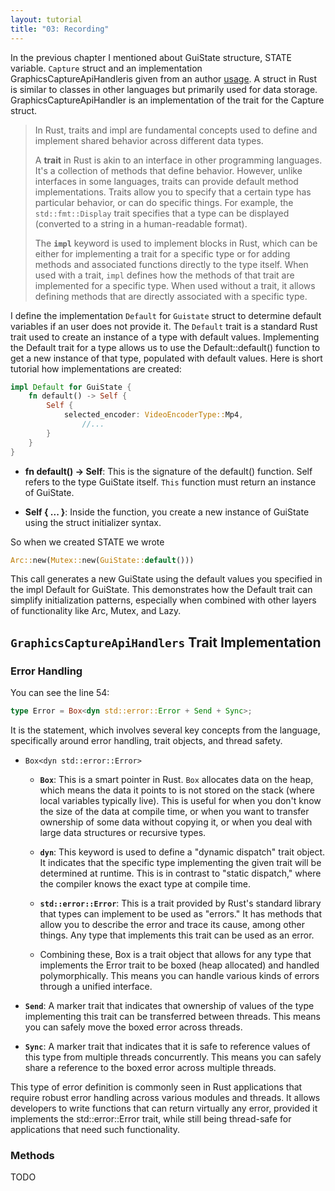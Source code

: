 ```yaml
---
layout: tutorial
title: "03: Recording"
---
```


In the previous chapter I mentioned about GuiState structure, STATE variable. `Capture` struct and an implementation GraphicsCaptureApiHandleris given from an author [usage](https://github.com/NiiightmareXD/windows-capture/tree/main). A struct in Rust is similar to classes in other languages but primarily used for data storage. GraphicsCaptureApiHandler is an implementation of the trait for the Capture struct. 

> In Rust, traits and impl are fundamental concepts used to define and implement shared behavior across different data types.
>
> A **trait** in Rust is akin to an interface in other programming languages. It's a collection of methods that define behavior. However, unlike interfaces in some languages, traits can provide default method implementations. Traits allow you to specify that a certain type has particular behavior, or can do specific things. For example, the `std::fmt::Display` trait specifies that a type can be displayed (converted to a string in a human-readable format).
>
> The **`impl`** keyword is used to implement blocks in Rust, which can be either for implementing a trait for a specific type or for adding methods and associated functions directly to the type itself. When used with a trait, `impl` defines how the methods of that trait are implemented for a specific type. When used without a trait, it allows defining methods that are directly associated with a specific type.

I define the implementation `Default` for `Guistate` struct  to determine default variables if an user does not provide it.  The `Default` trait is a standard Rust trait used to create an instance of a type with default values. Implementing the Default trait for a type allows us to use the Default::default() function to get a new instance of that type, populated with default values. Here is short tutorial how implementations are created: 

```rust 
impl Default for GuiState {
    fn default() -> Self {
        Self {
            selected_encoder: VideoEncoderType::Mp4,
                //...
        }
    }
}
``` 

* **fn default() -> Self**: This is the signature of the default() function. Self refers to the type GuiState itself. `This` function must return an instance of GuiState.
 
* **Self { ... }**: Inside the function, you create a new instance of GuiState using the struct initializer syntax.

So when we created STATE we wrote 

```rust
Arc::new(Mutex::new(GuiState::default()))
```

This call generates a new GuiState using the default values you specified in the impl Default for GuiState. This demonstrates how the Default trait can simplify initialization patterns, especially when combined with other layers of functionality like Arc, Mutex, and Lazy.

## `GraphicsCaptureApiHandlers` Trait Implementation

### Error Handling

You can see the line 54:

```rust
type Error = Box<dyn std::error::Error + Send + Sync>;
```

It is the statement, which involves several key concepts from the language, specifically around error handling, trait objects, and thread safety. 

* `Box<dyn std::error::Error>`

    *   **`Box`**: This is a smart pointer in Rust. `Box` allocates data on the heap, which means the data it points to is not stored on the stack (where local variables typically live). This is useful for when you don't know the size of the data at compile time, or when you want to transfer ownership of some data without copying it, or when you deal with large data structures or recursive types.
        
    *   **`dyn`**: This keyword is used to define a "dynamic dispatch" trait object. It indicates that the specific type implementing the given trait will be determined at runtime. This is in contrast to "static dispatch," where the compiler knows the exact type at compile time.
        
    *   **`std::error::Error`**: This is a trait provided by Rust's standard library that types can implement to be used as "errors." It has methods that allow you to describe the error and trace its cause, among other things. Any type that implements this trait can be used as an error.

    * Combining these, Box<dyn std::error::Error> is a trait object that allows for any type that implements the Error trait to be boxed (heap allocated) and handled polymorphically. This means you can handle various kinds of errors through a unified interface.

*   **`Send`**: A marker trait that indicates that ownership of values of the type implementing this trait can be transferred between threads. This means you can safely move the boxed error across threads.
    
*   **`Sync`**: A marker trait that indicates that it is safe to reference values of this type from multiple threads concurrently. This means you can safely share a reference to the boxed error across multiple threads.

This type of error definition is commonly seen in Rust applications that require robust error handling across various modules and threads. It allows developers to write functions that can return virtually any error, provided it implements the std::error::Error trait, while still being thread-safe for applications that need such functionality.


### Methods


TODO